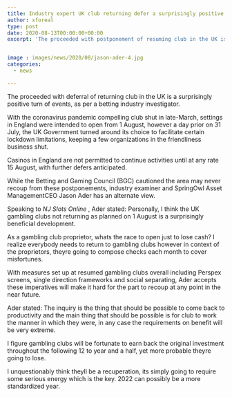 ```yaml
---
title: Industry expert UK club returning defer a surprisingly positive development
author: xforeal 
type: post
date: 2020-08-13T00:00:00+00:00
excerpt: 'The proceeded with postponement of resuming club in the UK is a surprisingly positive turn of events, as indicated by a betting industry analyst '


image : images/news/2020/08/jason-ader-4.jpg
categories:
  - news

---
```

The proceeded with deferral of returning club in the UK is a surprisingly positive turn of events, as per a betting industry investigator. 

With the coronavirus pandemic compelling club shut in late-March, settings in England were intended to open from 1 August, however a day prior on 31 July, the UK Government turned around its choice to facilitate certain lockdown limitations, keeping a few organizations in the friendliness business shut. 

Casinos in England are not permitted to continue activities until at any rate 15 August, with further defers anticipated. 

While the Betting and Gaming Council (BGC) cautioned the area may never recoup from these postponements, industry examiner and SpringOwl Asset ManagementCEO Jason Ader has an alternate view. 

Speaking to _NJ Slots Online_ , Ader stated: Personally, I think the UK gambling clubs not returning as planned on 1 August is a surprisingly beneficial development. 

As a gambling club proprietor, whats the race to open just to lose cash? I realize everybody needs to return to gambling clubs however in context of the proprietors, theyre going to compose checks each month to cover misfortunes. 

With measures set up at resumed gambling clubs overall including Perspex screens, single direction frameworks and social separating, Ader accepts these imperatives will make it hard for the part to recoup at any point in the near future. 

Ader stated: The inquiry is the thing that should be possible to come back to productivity and the main thing that should be possible is for club to work the manner in which they were, in any case the requirements on benefit will be very extreme. 

I figure gambling clubs will be fortunate to earn back the original investment throughout the following 12 to year and a half, yet more probable theyre going to lose. 

I unquestionably think theyll be a recuperation, its simply going to require some serious energy which is the key. 2022 can possibly be a more standardized year.